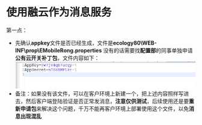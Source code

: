 # 使用融云作为消息服务

第一点：
* 先确认**appkey**文件是否已经生成，文件是**ecology80\WEB-INF\prop\EMobileRong.properties**
没有的话需要找**配置部**的同事单独申请**公有云开关补丁包**，文件内容如下：
![后端应用中心](/image/c2/appkey.png "Title")
* 备注：如果没有该文件，可以在客户环境上新建一个，把上述内容照样写进去，然后客户端登陆验证是否正常发消息，**注意仅供测试**，后续使用还是要**重新申请包**来解决这个问题，千万不能再客户环境上部署使用这个文件，以免**消息出现混乱**
